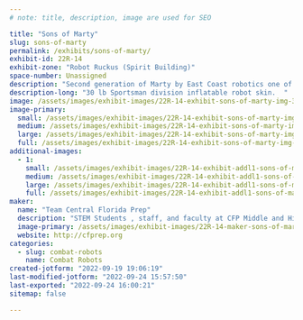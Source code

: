 ```yaml
---
# note: title, description, image are used for SEO

title: "Sons of Marty"
slug: sons-of-marty
permalink: /exhibits/sons-of-marty/
exhibit-id: 22R-14
exhibit-zone: "Robot Ruckus (Spirit Building)"
space-number: Unassigned
description: "Second generation of Marty by East Coast robotics one of our sponsors"
description-long: "30 lb Sportsman division inflatable robot skin.  "
image: /assets/images/exhibit-images/22R-14-exhibit-sons-of-marty-img-3669-large.JPG
image-primary: 
  small: /assets/images/exhibit-images/22R-14-exhibit-sons-of-marty-img-3669-small.JPG
  medium: /assets/images/exhibit-images/22R-14-exhibit-sons-of-marty-img-3669-medium.JPG
  large: /assets/images/exhibit-images/22R-14-exhibit-sons-of-marty-img-3669-large.JPG
  full: /assets/images/exhibit-images/22R-14-exhibit-sons-of-marty-img-3669-full.JPG
additional-images: 
  - 1:
    small: /assets/images/exhibit-images/22R-14-exhibit-addl1-sons-of-marty-img-3679-small.JPG
    medium: /assets/images/exhibit-images/22R-14-exhibit-addl1-sons-of-marty-img-3679-medium.JPG
    large: /assets/images/exhibit-images/22R-14-exhibit-addl1-sons-of-marty-img-3679-large.JPG
    full: /assets/images/exhibit-images/22R-14-exhibit-addl1-sons-of-marty-img-3679-full.JPG
maker: 
  name: "Team Central Florida Prep"
  description: "STEM Students , staff, and faculty at CFP Middle and High School"
  image-primary: /assets/images/exhibit-images/22R-14-maker-sons-of-marty-img-3705-medium.JPG
  website: http://cfprep.org
categories: 
  - slug: combat-robots
    name: Combat Robots
created-jotform: "2022-09-19 19:06:19"
last-modified-jotform: "2022-09-24 15:57:50"
last-exported: "2022-09-24 16:00:21"
sitemap: false

---
```

